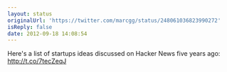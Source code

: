 ```yaml
---
layout: status
originalUrl: 'https://twitter.com/marcgg/status/248061036823990272'
isReply: false
date: 2012-09-18 14:08:54
---
```


Here's a list of startups ideas discussed on Hacker News five years ago: http://t.co/7tecZeqJ
